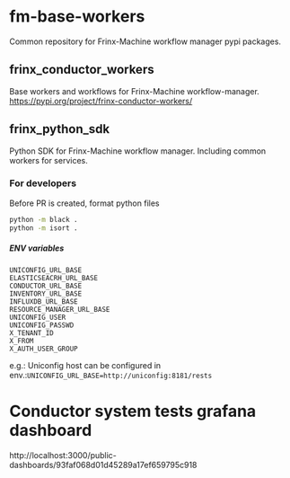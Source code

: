 # fm-base-workers

Common repository for Frinx-Machine workflow manager pypi packages.

## frinx_conductor_workers

Base workers and workflows for Frinx-Machine workflow-manager.
https://pypi.org/project/frinx-conductor-workers/

## frinx_python_sdk

Python SDK for Frinx-Machine workflow manager.
Including common workers for services.

### For developers

Before PR is created, format python files

```bash
python -m black .
python -m isort .
```

##### ENV variables
```
UNICONFIG_URL_BASE
ELASTICSEACRH_URL_BASE
CONDUCTOR_URL_BASE
INVENTORY_URL_BASE
INFLUXDB_URL_BASE
RESOURCE_MANAGER_URL_BASE
UNICONFIG_USER
UNICONFIG_PASSWD
X_TENANT_ID
X_FROM
X_AUTH_USER_GROUP
```
e.g.:
Uniconfig host can be configured in env.:```UNICONFIG_URL_BASE=http://uniconfig:8181/rests```

# Conductor system tests grafana dashboard
http://localhost:3000/public-dashboards/93faf068d01d45289a17ef659795c918
